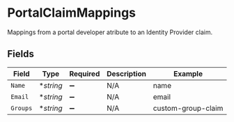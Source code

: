 # PortalClaimMappings

Mappings from a portal developer atribute to an Identity Provider claim.


## Fields

| Field              | Type               | Required           | Description        | Example            |
| ------------------ | ------------------ | ------------------ | ------------------ | ------------------ |
| `Name`             | **string*          | :heavy_minus_sign: | N/A                | name               |
| `Email`            | **string*          | :heavy_minus_sign: | N/A                | email              |
| `Groups`           | **string*          | :heavy_minus_sign: | N/A                | custom-group-claim |